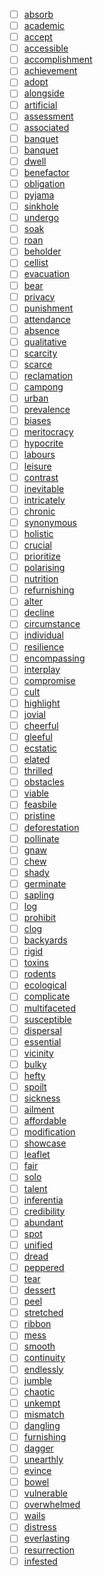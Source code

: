 - [ ] [absorb](../words/absorb.md)
- [ ] [academic](../words/academic.md)
- [ ] [accept](../words/accept.md)
- [ ] [accessible](../words/accessible.md)
- [ ] [accomplishment](../words/accomplishment.md)
- [ ] [achievement](../words/achievement.md)
- [ ] [adopt](../words/adopt.md)
- [ ] [alongside](../words/alongside.md)
- [ ] [artificial](../words/artificial.md)
- [ ] [assessment](../words/assessment.md)
- [ ] [associated](../words/associated.md)
- [ ] [banquet](../words/banquet.md)
- [ ] [banquet](../words/banquet.md)
- [ ] [dwell](../words/dwell.md)
- [ ] [benefactor](../words/benefactor.md)
- [ ] [obligation](../words/obligation.md)
- [ ] [pyjama](../words/pyjama.md)
- [ ] [sinkhole](../words/sinkhole.md)
- [ ] [undergo](../words/undergo.md)
- [ ] [soak](../words/soak.md)
- [ ] [roan](../words/roan.md)
- [ ] [beholder](../words/beholder.md)
- [ ] [cellist](../words/cellist.md)
- [ ] [evacuation](../words/evacuation.md)
- [ ] [bear](../words/bear.md)
- [ ] [privacy](../words/privacy.md)
- [ ] [punishment](../words/punishment.md)
- [ ] [attendance](../words/attendance.md)
- [ ] [absence](../words/absence.md)
- [ ] [qualitative](../words/qualitative.md)
- [ ] [scarcity](../words/scarcity.md)
- [ ] [scarce](../words/scarce.md)
- [ ] [reclamation](../words/reclamation.md)
- [ ] [campong](../words/campong.md)
- [ ] [urban](../words/urban.md)
- [ ] [prevalence](../words/prevalence.md)
- [ ] [biases](../words/biases.md)
- [ ] [meritocracy](../words/meritocracy.md)
- [ ] [hypocrite](../words/hypocrite.md)
- [ ] [labours](../words/labours.md)
- [ ] [leisure](../words/leisure.md)
- [ ] [contrast](../words/contrast.md)
- [ ] [inevitable](inevitable.md)
- [ ] [intricately](../words/intricately.md)
- [ ] [chronic](../words/chronic.md)
- [ ] [synonymous](../words/synonymous.md)
- [ ] [holistic](../words/holistic.md)
- [ ] [crucial](../words/crucial.md)
- [ ] [prioritize](../words/prioritize.md)
- [ ] [polarising](../words/polarising.md)
- [ ] [nutrition](../words/nutrition.md)
- [ ] [refurnishing](../words/refurnishing.md)
- [ ] [alter](../words/alter.md)
- [ ] [decline](../words/decline.md)
- [ ] [circumstance](../words/circumstance.md)
- [ ] [individual](../words/individual.md)
- [ ] [resilience](../words/resilience.md)
- [ ] [encompassing](encompassing.md)
- [ ] [interplay](../words/interplay.md)
- [ ] [compromise](../words/compromise.md)
- [ ] [cult](../words/cult.md)
- [ ] [highlight](../words/highlight.md)
- [ ] [jovial](../words/jovial.md)
- [ ] [cheerful](../words/cheerful.md)
- [ ] [gleeful](../words/gleeful.md)
- [ ] [ecstatic](../words/ecstatic.md)
- [ ] [elated](elated.md)
- [ ] [thrilled](../words/thrilled.md)
- [ ] [obstacles](../words/obstacles.md)
- [ ] [viable](../words/viable.md)
- [ ] [feasbile](../words/feasbile.md)
- [ ] [pristine](../words/pristine.md)
- [ ] [deforestation](../words/deforestation.md)
- [ ] [pollinate](pollinate.md)
- [ ] [gnaw](../words/gnaw.md)
- [ ] [chew](../words/chew.md)
- [ ] [shady](../words/shady.md)
- [ ] [germinate](../words/germinate.md)
- [ ] [sapling](../words/sapling.md)
- [ ] [log](../words/log.md)
- [ ] [prohibit](../words/prohibit.md)
- [ ] [clog](../words/clog.md)
- [ ] [backyards](../words/backyards.md)
- [ ] [rigid](../words/rigid.md)
- [ ] [toxins](../words/toxins.md)
- [ ] [rodents](../words/rodents.md)
- [ ] [ecological](../words/ecological.md)
- [ ] [complicate](../words/complicate.md)
- [ ] [multifaceted](multifaceted.md)
- [ ] [susceptible](../words/susceptible.md)
- [ ] [dispersal](../words/dispersal.md)
- [ ] [essential](../words/essential.md)
- [ ] [vicinity](../words/vicinity.md)
- [ ] [bulky](../words/bulky.md)
- [ ] [hefty](../words/hefty.md)
- [ ] [spoilt](../words/spoilt.md)
- [ ] [sickness](../words/sickness.md)
- [ ] [ailment](../words/ailment.md)
- [ ] [affordable](../words/affordable.md)
- [ ] [modification](../words/modification.md)
- [ ] [showcase](../words/showcase.md)
- [ ] [leaflet](../words/leaflet.md)
- [ ] [fair](../words/fair.md)
- [ ] [solo](../words/solo.md)
- [ ] [talent](../words/talent.md)
- [ ] [inferentia](../words/inferentia.md)
- [ ] [credibility](../words/credibility.md)
- [ ] [abundant](../words/abundant.md) 
- [ ] [spot](../words/spot.md) 
- [ ] [unified](../words/unified.md) 
- [ ] [dread](../words/dread.md) 
- [ ] [peppered](../words/peppered.md) 
- [ ] [tear](../words/tear.md) 
- [ ] [dessert](../words/dessert.md) 
- [ ] [peel](../words/peel.md) 
- [ ] [stretched](../words/stretched.md) 
- [ ] [ribbon](../words/ribbon.md) 
- [ ] [mess](../words/mess.md) 
- [ ] [smooth](../words/smooth.md) 
- [ ] [continuity](../words/continuity.md) 
- [ ] [endlessly](../words/endlessly.md) 
- [ ] [jumble](jumble.md) 
- [ ] [chaotic](../words/chaotic.md) 
- [ ] [unkempt](../words/unkempt.md) 
- [ ] [mismatch](../words/mismatch.md) 
- [ ] [dangling](../words/dangling.md) 
- [ ] [furnishing](../words/furnishing.md) 
- [ ] [dagger](../words/dagger.md) 
- [ ] [unearthly](../words/unearthly.md) 
- [ ] [evince](../words/evince.md) 
- [ ] [bowel](../words/bowel.md) 
- [ ] [vulnerable](../words/vulnerable.md) 
- [ ] [overwhelmed](../words/overwhelmed.md) 
- [ ] [wails](../words/wails.md) 
- [ ] [distress](../words/distress.md) 
- [ ] [everlasting](../words/everlasting.md) 
- [ ] [resurrection](../words/resurrection.md) 
- [ ] [infested](../words/infested.md) 
